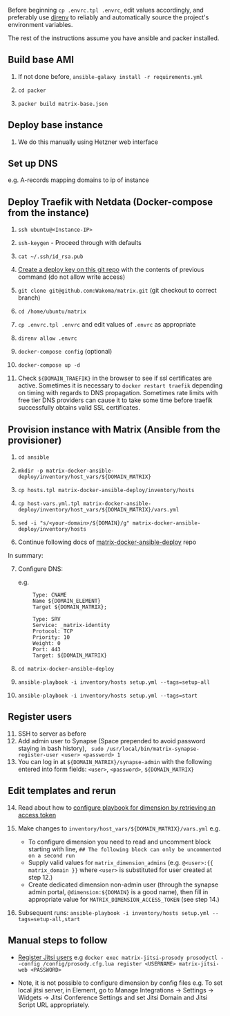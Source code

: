 Before beginning `cp .envrc.tpl .envrc`, edit values accordingly, and preferably use [direnv](https://direnv.net/)
to reliably and automatically source the project's environment variables.

The rest of the instructions assume you have ansible and packer installed.

## Build base AMI

1. If not done before, `ansible-galaxy install -r requirements.yml`

1. `cd packer`


1. `packer build matrix-base.json`

## Deploy base instance

1. We do this manually using Hetzner web interface

## Set up DNS

e.g. A-records mapping domains to ip of instance

## Deploy Traefik with Netdata (Docker-compose from the instance)

1. `ssh ubuntu@<Instance-IP>`

1. `ssh-keygen` - Proceed through with defaults

1. `cat ~/.ssh/id_rsa.pub`

1. [Create a deploy key on this git repo](https://github.com/Wakoma/matrix/settings/keys) with the contents of previous command (do not allow write access)

1. `git clone git@github.com:Wakoma/matrix.git` (git checkout to correct branch)

1. `cd /home/ubuntu/matrix`

1. `cp .envrc.tpl .envrc` and edit values of `.envrc` as appropriate

1. `direnv allow .envrc`

1. `docker-compose config` (optional)

8. `docker-compose up -d`

9. Check `${DOMAIN_TRAEFIK}` in the browser to see if ssl certificates are active. Sometimes it is necessary to `docker restart traefik` depending on timing with regards to DNS propagation. Sometimes rate limits with free tier DNS providers can cause it to take some time before traefik successfully obtains valid SSL certificates.

## Provision instance with Matrix (Ansible from the provisioner)

1. `cd ansible`

2. `mkdir -p matrix-docker-ansible-deploy/inventory/host_vars/${DOMAIN_MATRIX}`

3. `cp hosts.tpl matrix-docker-ansible-deploy/inventory/hosts`

4. `cp host-vars.yml.tpl matrix-docker-ansible-deploy/inventory/host_vars/${DOMAIN_MATRIX}/vars.yml`

5. `sed -i "s/<your-domain>/${DOMAIN}/g" matrix-docker-ansible-deploy/inventory/hosts`

6. Continue following docs of [matrix-docker-ansible-deploy](https://github.com/spantaleev/matrix-docker-ansible-deploy) repo

In summary:

7. Configure DNS:

   e.g. 

```
        Type: CNAME
        Name ${DOMAIN_ELEMENT}
        Target ${DOMAIN_MATRIX};
```

```
        Type: SRV
        Service: _matrix-identity
        Protocol: TCP
        Priority: 10
        Weight: 0
        Port: 443
        Target: ${DOMAIN_MATRIX}
```

8. `cd matrix-docker-ansible-deploy` 

9. `ansible-playbook -i inventory/hosts setup.yml --tags=setup-all`

10. `ansible-playbook -i inventory/hosts setup.yml --tags=start`

## Register users

11. SSH to server as before
12. Add admin user to Synapse (Space prepended to avoid password staying in bash history), ` sudo /usr/local/bin/matrix-synapse-register-user <user> <password> 1`
13. You can log in at `${DOMAIN_MATRIX}/synapse-admin` with the following entered into form fields: `<user>`, `<password>`, `${DOMAIN_MATRIX}`


## Edit templates and rerun

14. Read about how to [configure playbook for dimension by retrieving an access token](https://github.com/Wakoma/matrix/blob/main/matrix/ansible/matrix-docker-ansible-deploy/docs/configuring-playbook-dimension.md#access-token)
15. Make changes to `inventory/host_vars/${DOMAIN_MATRIX}/vars.yml`
    e.g.

      - To configure dimension you need to read and uncomment block starting with line, `## The following block can only be uncommented on a second run`
      - Supply valid values for `matrix_dimension_admins` (e.g. `@<user>:{{ matrix_domain }}` where `<user>` is substituted for user created at step 12.)
      - Create dedicated dimension non-admin user (through the synapse admin portal, `@dimension:${DOMAIN}` is a good name), then fill in appropriate value for `MATRIX_DIMENSION_ACCESS_TOKEN` (see step 14.)
16. Subsequent runs: `ansible-playbook -i inventory/hosts setup.yml --tags=setup-all,start`

## Manual steps to follow
 - [Register Jitsi users](https://github.com/Wakoma/matrix/blob/main/matrix/ansible/matrix-docker-ansible-deploy/docs/configuring-playbook-jitsi.md#required-if-configuring-jitsi-with-internal-authentication-register-new-users)
   e.g `docker exec matrix-jitsi-prosody prosodyctl --config /config/prosody.cfg.lua register <USERNAME> matrix-jitsi-web <PASSWORD>`

 - Note, it is not possible to configure dimension by config files
   e.g. To set local jitsi server, in Element, go to Manage Integrations → Settings → Widgets → Jitsi Conference Settings and set Jitsi Domain and Jitsi Script URL appropriately.
